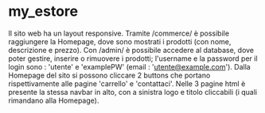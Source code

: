 # my_estore
Il sito web ha un layout responsive.
Tramite /commerce/ è possibile raggiungere la Homepage, dove sono mostrati i prodotti (con nome, descrizione e prezzo).
Con /admin/ è possibile accedere al database, dove poter gestire, inserire o rimuovere i prodotti;
l'username e la password per il login sono : 'utente' e 'examplePW' (email : 'utente@example.com'). 
Dalla Homepage del sito si possono cliccare 2 buttons che portano rispettivamente alle pagine 'carrello' e 'contattaci'. Nelle 3 pagine html è presente la stessa navbar in alto, con a sinistra logo e titolo cliccabili (i quali rimandano alla Homepage).
